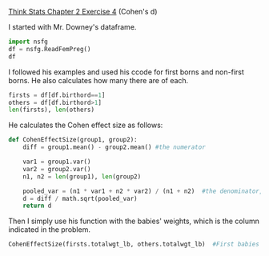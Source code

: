 [Think Stats Chapter 2 Exercise 4](http://greenteapress.com/thinkstats2/html/thinkstats2003.html#toc24) (Cohen's d)

I started with Mr. Downey's dataframe.

```python
import nsfg
df = nsfg.ReadFemPreg()
df
```

I followed his examples and used his ccode for first borns and non-first borns.  He also calculates how many there are of each.

```python
firsts = df[df.birthord==1]
others = df[df.birthord>1]
len(firsts), len(others)
```

He calculates the Cohen effect size as follows:

```python
def CohenEffectSize(group1, group2):
    diff = group1.mean() - group2.mean() #the numerator

    var1 = group1.var()    
    var2 = group2.var()
    n1, n2 = len(group1), len(group2)

    pooled_var = (n1 * var1 + n2 * var2) / (n1 + n2)  #the denominator, but as variance instead of SD
    d = diff / math.sqrt(pooled_var)
    return d
```

Then I simply use his function with the babies' weights, which is the column indicated in the problem.
```python
CohenEffectSize(firsts.totalwgt_lb, others.totalwgt_lb)  #First babies weights vs. Non-first weights
```
